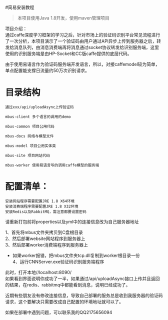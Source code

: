 #简易安装教程

> 本项目使用Java 1.8开发，使用maven管理项目

项目介绍：  
通过caffe深度学习框架的学习之后，针对市场上的验证码识别平台常见流程进行了一次分析，本项目演示了一个验证码由用户通过API异步上传到服务器之后，转发给消息队列，由消息消费端再将消息通过socket协议转发给识别服务端，这里使用的识别服务端是由HP-Socket和CC版caffe提供的底层代码。


由于使用易语言作为验证码服务端开发语言，所以，对接caffemodel较为简单，单点配置能支撑日流量约50万次识别请求。

# 目录结构 #
    通过xxx/api/uploadAsync上传验证码

	mbus-client 多个语言的调用的demo
	
	mbus-common 项目公用代码
	
	mbus-docs 网络与模型文件
	
	mbus-model 项目公用实体类
	
	mbus-site 项目网站代码
	
	mbus-worker 使用易语言写的调用caffe模型的服务端


# 配置清单： #
    安装网站程序需要配置JRE 1.8 X64环境
	安装消费端程序需要配置JRE 1.8 X32环境
	安装Redis以及RabbitMQ，需注意都要设置密码

请重新打包前将properties以及yml中的连接信息改为自己服务器地址

1、首先将mbus文件夹拷贝到C盘根目录  
2、然后部署website网站程序到服务器上  
3、然后部署worker消费端程序到服务器上  
- 如果worker报错，把mbus文件夹tcp.dll复制到worker根目录一份  
4、运行CNNServer.exe验证码识别服务端程序

此时，打开本地//localhost:8090/  
如果看到界面说明你成功了一半，如果通过/api/uploadAsync接口上传并且返回的结果，在redis、rabbitmq中都能看到消息，说明已经成功了。

近期有些朋友没有修改连接信息，导致自己部署的服务总是收到我服务器的验证码请求，这个要解决只需要改成自己配置的环境地址就可以了。

如果在部署中遇到问题，可以联系我的QQ2175656094
